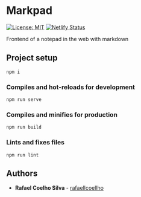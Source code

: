 # Markpad

[![License: MIT](https://img.shields.io/badge/License-MIT-yellow.svg)](https://opensource.org/licenses/MIT)
[![Netlify Status](https://api.netlify.com/api/v1/badges/935c1880-80bc-4e14-8b33-7f18cb80ff4a/deploy-status)](https://app.netlify.com/sites/markpadd/deploys)

Frontend of a notepad in the web with markdown

## Project setup

```
npm i
```

### Compiles and hot-reloads for development

```
npm run serve
```

### Compiles and minifies for production

```
npm run build
```

### Lints and fixes files

```
npm run lint
```

## Authors

* **Rafael Coelho Silva** - [rafaellcoellho](https://github.com/rafaellcoellho)
